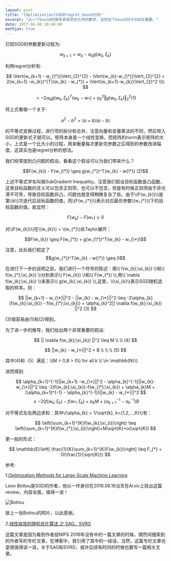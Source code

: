 ```yaml
---
layout: post
title: "[Optimization]SGD的regret bound分析"
excerpt: "从一个bound的推导来感受优化中的数学，当然这个bound对于SGD太重要。"
date: 2017-04-06 20:40:00
mathjax: true
---
```


<script type="text/javascript" src="http://cdn.mathjax.org/mathjax/latest/MathJax.js?config=default"></script>

已知SGD的参数更新过程为:

$$w_{k+1} = w_{k}-\alpha_{k}g(w_{k},\xi_{k})$$

利用regret分析有:

$$
\Vert{w_{k+1} - w_{\*}}\Vert_{2}^{2} - \Vert{w_{k}-w_{\*}}\Vert_{2}^{2} = 2(w_{k+1} -w_{k})^{T}(w_{k} - w_{*}) + \Vert{w_{k+1}-w_{k}}\Vert_{2}^2 \\\\
$$

$$
= -2\alpha_{k}g(w_{k},\xi_{k})^{T}(w_{k}-w_{*}) + \alpha_k^2\Vert{g(w_{k},\xi_k)}\Vert_{2}^{2}     (1)
$$

将上式看做一个关于:

$$a^2 - b^2 = (a+b)(a-b)$$

的不等式变换过程，进行项的拆分和合并，注意向量和变量乘法的不同，然后带入SGD的更新式子就可以。矩阵本身是一个线性变换，而矩阵的norm表示矩阵的大小，上式是一个比大小的过程，用来衡量每次更新完参数之后得到的参数改进幅度，这其实也是regret分析的想法。

我们经常提到凸问题的假设，看看这个假设可以为我们带来什么？

$$F(w_{k}) - F(w_{\*}) \geq g(w_{*})^T(w_{k} - w{\*})     (2)$$

上述不等式学名叫做SubGradient Inequality。注意我们假设目标函数是凸函数，这里目标函数的含义可以包含正则项，也可以不包含，但是有时候正则项由于非光滑不可导，导致目标函数非凸，问题也就变得稍微复杂了些。由于\\(F(w_{k})\\)是第\\(k\\)次迭代后目标函数的值，而\\(F(w_{*})\\)表示对应最优参数\\(w_{\*}\\)下的目标函数的值，故显然：

$$ F(w_{k}) - F(w_{*}) \geq 0$$

对\\(F(w_{k})\\)在\\(w_{k}\\) = \\(w_{*}\\)处Taylor展开：

$$F(w_{k}) \geq F(w_{*}) + g(w_{\*})^T(w_{k} - w_{\*})$$

注意，此处我们假定了$$g(w_{*})^T(w_{k} - w{\*}) \geq 0$$

在进行下一步的说明之前，我们进行一个符号的陈述：用\\( f(w_{k};\xi_{k}) \\)和\\( f(w_{\*};\xi_{k}) \\)分别表示\\( F(w_{k}) \\)和\\( F(w_{*}) \\),用\\( \nabla f(w_{k};\xi_{k}) \\)来表示\\( g(w_{k},\xi_{k}) \\),这里，\\(\xi_{k}\\)表示SGD随机选取的样本。则：

$$
||w_{k+1} - w_{\*}||^2 - ||w_{k} - w_{\*}||^2 \leq -2\alpha_{k}(f(w_{k};\xi_{k}) - f(w_{\*};\xi_{k})) + \alpha_{k}^2|| \nabla f(w_{k};\xi_{k}) ||^2     (3)
$$

(3)很容易由(1)和(2)得到。

为了进一步的推导，我们给出两个非常重要的假设:

$$
|| \nabla f(w_{k};\xi_{k}) ||^2 \leq M \\ \\ (4)
$$

$$
||w_{k} - w_{*}||^2 < B \\ \\ \\ (5)
$$

其中(4)和（5）满足：\\(M > 0,B > 0\\) for all k \\( \in \mathbb{N}\\)

进而得到:

$$
\alpha_{k+1}^{-1}||w_{k+1} -w_{\*}||^2 - \alpha_{k}^{-1}||w_{k}-w_{\*}||^2 \leq -2(f(w_{k};\xi_{k})-f(w_{\*};\xi_{k}) + \alpha_{k}M + (\alpha_{k+1}^{-1} - \alpha_{k}^{-1})||w_{k} - w_{*}||^2
$$
$$
\leq -2(f(w_{k};\xi_{k})-f(w_{*};\xi_{k}) + \alpha_{k}M + (\alpha_{k+1}^{-1} - \alpha_{k}^{-1})B
$$

对不等式左右两边求和：其中\\(\alpha_{k} = 1/\sqrt{k}, k={1,2,...,K}\\)有：

$$
\left(\sum_{k=1}^{K}f(w_{k};\xi_{i})\right) \leq \left(\sum_{k=1}^{K}f(w_{*};\xi_{i})\right)+M\sqrt{K}+o(\sqrt{K})
$$

更一般的形式：

$$
\mathbb{E}\left[ \frac{1}{K}\sum_{k=1}^{K}F(w_{k})\right] \leq F_{*} + O(\frac{1}{\sqrt{K}})
$$


参考:

1.[Optimization Methods for Large-Scale Machine Learning](http://xueshu.baidu.com/s?wd=paperuri%3A%28972713604bb4784237ea58a8a34f65b9%29&filter=sc_long_sign&tn=SE_xueshusource_2kduw22v&sc_vurl=http%3A%2F%2Farxiv.org%2Fabs%2F1606.04838&ie=utf-8&sc_us=8945861777932518409)

Leon Bottou是SGD的作者，他以一作身份在2016.06.16当天在Arxiv上挂出这篇review，内容全面，值得一读！

![Bottou](http://wx1.sinaimg.cn/mw690/aba7d18bgy1fec3aonut9j2023023742.jpg)

放上一张Bottou的照片，以此感谢。

2.[线性收敛的随机优化算法 之 SAG、SVRG](https://zhuanlan.zhihu.com/p/22402784)

这篇文章是因为看到作者投NIPS 2016年没有中的一篇文章的时候，偶然间搜索到的作者写的专栏文章，在博客中，我引用了其中的一段话，当然，这篇专栏文章也是很值得读一读，关于SAG和SVRG，或许后续有时间的时候也要写一篇相关文章。



    